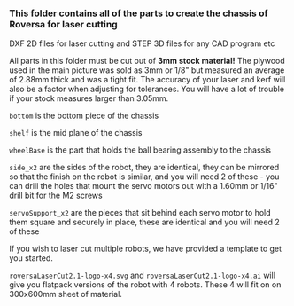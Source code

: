 ### This folder contains all of the parts to create the chassis of Roversa for laser cutting

DXF 2D files for laser cutting and STEP 3D files for any CAD program etc

All parts in this folder must be cut out of **3mm stock material!** The plywood used in the main picture was sold as 3mm or 1/8" but measured an average of 2.88mm thick and was a tight fit. The accuracy of your laser and kerf will also be a factor when adjusting for tolerances. You will have a lot of trouble if your stock measures larger than 3.05mm.

`bottom` is the bottom piece of the chassis

`shelf` is the mid plane of the chassis

`wheelBase` is the part that holds the ball bearing assembly to the chassis

`side_x2` are the sides of the robot, they are identical, they can be mirrored so that the finish on the robot is similar, and you will need 2 of these - you can drill the holes that mount the servo motors out with a 1.60mm or 1/16" drill bit for the M2 screws

`servoSupport_x2` are the pieces that sit behind each servo motor to hold them square and securely in place, these are identical and you will need 2 of these

If you wish to laser cut multiple robots, we have provided a template to get you started. 

`roversaLaserCut2.1-logo-x4.svg` and `roversaLaserCut2.1-logo-x4.ai` will give you flatpack versions of the robot with 4 robots. These 4 will fit on on 300x600mm sheet of material. 
